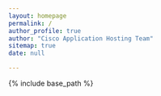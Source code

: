 ```yaml
---
layout: homepage
permalink: /
author_profile: true
author: "Cisco Application Hosting Team" 
sitemap: true
date: null

---
```


{% include base_path %}

<!-- <div class="feature__wrapper">    
    <div class="feature__item--left">
      <div class="archive__item" style="margin-left: 2em;">
          <div class="archive__item-teaser center" style="display: block; margin-left: auto; margin-right: auto;">
             <iframe width="560" height="315" src="https://www.youtube.com/embed/hJc9wk-Muns?si=qZxHxEvexb4scxJZ" title="YouTube video player" frameborder="0" allow="accelerometer; autoplay; clipboard-write; encrypted-media; gyroscope; picture-in-picture; web-share" allowfullscreen></iframe>
          </div>
        <div class="archive__item-body">
            <h2 class="archive__item-title"><a href="https://youtu.be/sb8vOnOlZTY" target="_blank" ></a>
            Introducing the NC57-48Q2D-(SE)-S Line card</h2>
            <div class="archive__item-excerpt" style="font-size: 0.65em;">
            <p>The latest NCS 5700 Modular Line Card NC57-48Q2D-(SE)-S, offers 32xSFP28 + 16xSFP56 + 2xQSFPDD Fixed front panel ports. <b>Amit Dey</b> and <b>Bala Murali</b> describe the architecture and unique capabilities of the line card.
             </p>
            </div>
          <a href="https://youtu.be/sb8vOnOlZTY" target="_blank"  class="btn btn--large">Watch on Youtube</a>
          <a href="https://xrdocs.io/ncs5500/tutorials/introducing-nc57-48q2d-lc/" target="_blank"  class="btn btn--large">Read Introductory Blog</a>
        </div>
      </div>
    </div>
</div> -->

<!-- <div class="feature__wrapper">    
    <div class="feature__item--right">
      <div class="archive__item" style="margin-left: 2em;">
          <div class="archive__item-teaser center" style="display: block; margin-left: auto; margin-right: auto;">
              <iframe width="560" height="315" src="https://www.youtube.com/embed/1HA7x6pHx4c" title="YouTube video player" frameborder="0" allow="accelerometer; autoplay; clipboard-write; encrypted-media; gyroscope; picture-in-picture; web-share" allowfullscreen></iframe>
          </div>
        <div class="archive__item-body">
            <h2 class="archive__item-title"><a href="https://youtu.be/1HA7x6pHx4c" target="_blank" ></a>
            Introducing the NC57-MOD-S Line card</h2>
            <div class="archive__item-excerpt" style="font-size: 0.65em;">
            <p>This video covers the latest NCS 5700 Modular Line Card NC57-MOD-S. Based on J2 chipset, it offers 2 MPA slots supporting Upto 800Gbps                and 8x50G+2x400G Fixed front panel ports. <b>Amit Dey</b> and <b>Paban Sarma</b> describe the architecture and unique capabilities.                of the line card
             </p>
            </div>
          <a href="https://youtu.be/1HA7x6pHx4c" target="_blank"  class="btn btn--large">Watch on Youtube</a>
        </div>
      </div>
    </div>
</div> -->

<!-- <div class="feature__wrapper">    
    <div class="feature__item--left">
      <div class="archive__item" style="margin-left: 2em;">
          <div class="archive__item-teaser center" style="display: block; margin-left: auto; margin-right: auto;">
              <iframe width="560" height="315" src="https://www.youtube.com/embed/zPpbkILJgew" frameborder="0"
               allowfullscreen></iframe>
          </div>
        <div class="archive__item-body">
            <h2 class="archive__item-title"><a href="https://www.youtube.com/watch?v=zPpbkILJgew" target="_blank" ></a>
            Introducing the Cisco NCS57D2 Fixed Router</h2>
            <div class="archive__item-excerpt" style="font-size: 0.65em;">
            <p>This video covers the latest 2RU Fixed High Dense 400G router in NCS5700 product family.
               Based on J2C+ chipset, it offers upto 18x400G or Upto 66x100G Native fixed ports with QDD form factor.
               <b>Tejas Lad</b> describes the architecture and unique system capabilities.</p>
            </div>
          <a href="https://www.youtube.com/watch?v=zPpbkILJgew" target="_blank"  class="btn btn--large">Watch on Youtube</a>
        </div>
      </div>
    </div>
</div> -->

<!-- <div class="feature__wrapper">    
    <div class="feature__item--right">
      <div class="archive__item" style="margin-left: 2em;">
          <div class="archive__item-teaser center" style="display: block; margin-left: auto; margin-right: auto;">
              <iframe width="560" height="315" src="https://www.youtube.com/embed/mRx-pX69YTc" frameborder="0"
               allowfullscreen></iframe>
          </div>
        <div class="archive__item-body">
            <h2 class="archive__item-title"><a href="https://www.youtube.com/watch?v=mRx-pX69YTc" target="_blank" ></a>
            Introducing the Cisco NCS55A2-MOD Modular Router</h2>
            <div class="archive__item-excerpt" style="font-size: 0.65em;">
            <p>This video covers the new 2RU modular chassis coming in NCS5500 product family.
               Based on Jericho+ chipset, it offers 40 fixed ports SFP and 2 bays for 400G MPAs.
               <b>Vincent Ng</b> describes the architecture and the modularity 
               offered by the MPAs, the timing capabilities, the IPoDWDM  and MACsec features.</p>
            </div>
          <a href="https://www.youtube.com/watch?v=mRx-pX69YTc" target="_blank"  class="btn btn--large">Watch on Youtube</a>
        </div>
      </div>
    </div>
</div> -->


<!-- <div class="feature__wrapper">
    <div class="feature__item--left">
      <div class="archive__item">
          <div class="archive__item-teaser center" style="max-height: 400px; max-width: 400px;display: block; margin-left: auto; margin-right: auto;">
            <a href="{{ base_path }}/tutorials/Understanding-ncs5500-jericho-plus-systems/"><img src="{{ base_path }}/images/lp_images/asic.jpg" alt="" /></a>
          </div>
        <div class="archive__item-body">
            <h2 class="archive__item-title">Understanding NCS5500 Jericho+ Systems and their scalability</h2>
            <div class="archive__item-excerpt" style="font-size: 0.65em;">
              <p>We will introduce and study a second generation of line cards and systems based on an evolution of the Forwarding ASIC.</p>
            </div>
            <p><a href="{{ base_path }}/tutorials/Understanding-ncs5500-jericho-plus-systems/" 
                  class="btn ">Check out!</a></p>
        </div>
      </div>
    </div>
</div> -->


<!-- <div class="feature__wrapper">
    <div class="feature__item--right">
      <div class="archive__item">
          <div class="archive__item-teaser center" style="max-height: 400px; max-width: 400px;display: block; margin-left: auto; margin-right: auto;">
            <a href="{{ base_path }}/tutorials/2018-02-19-netflow-sampling-interval-and-the-mythical-internet-packet-size/"><img src="{{ base_path }}/images/lp_images/interval-graphs.jpg" alt="" /></a>
          </div>
        <div class="archive__item-body">
            <h2 class="archive__item-title">Netflow, Sampling-Interval and the Mythical Internet Packet Size</h2>
            <div class="archive__item-excerpt" style="font-size: 0.65em;">
              <p>Clarification of key concepts around Netflow technology and potentially correct some common misconceptions.
               Particularly we will explain why the “what is the sampling-rate you support?” is not the right question.</p>
            </div>
            <p><a href="{{ base_path }}/tutorials/2018-02-19-netflow-sampling-interval-and-the-mythical-internet-packet-size/" 
                  class="btn ">Explore!</a></p>
        </div>
      </div>
    </div>
</div> -->

